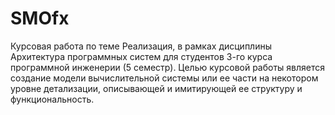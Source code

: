 # SMOfx
Курсовая работа по теме Реализация, в рамках  дисциплины Архитектура программных систем для студентов 3-го курса программной инженерии (5 семестр). 
Целью курсовой работы является создание модели вычислительной системы или ее части на некотором уровне детализации, описывающей и имитирующей ее структуру и функциональность.
